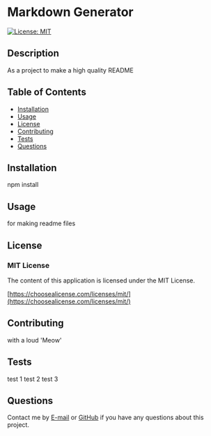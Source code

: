 
# Markdown Generator
[![License: MIT](https://img.shields.io/badge/License-MIT-yellow.svg)](https://opensource.org/licenses/MIT)
## Description 
 As a project to make a high quality README

## Table of Contents 

  * [Installation](#installation)
  * [Usage](#usage)
  * [License](#license)
  * [Contributing](#contributing)
  * [Tests](#tests)
  * [Questions](#questions)
  
## Installation 
 npm install
## Usage 
 for making readme files
## License 
 ### MIT License 

The content of this application is licensed under the MIT License. 

[https://choosealicense.com/licenses/mit/](https://choosealicense.com/licenses/mit/) 

## Contributing 
 with a loud 'Meow'
## Tests 
 test 1 test 2 test 3
## Questions 

Contact me by [E-mail](mailto:portfoliolinkemail@gmail.com) or [GitHub](https://github.com/espinbrandon49) if you have any questions about this project.
